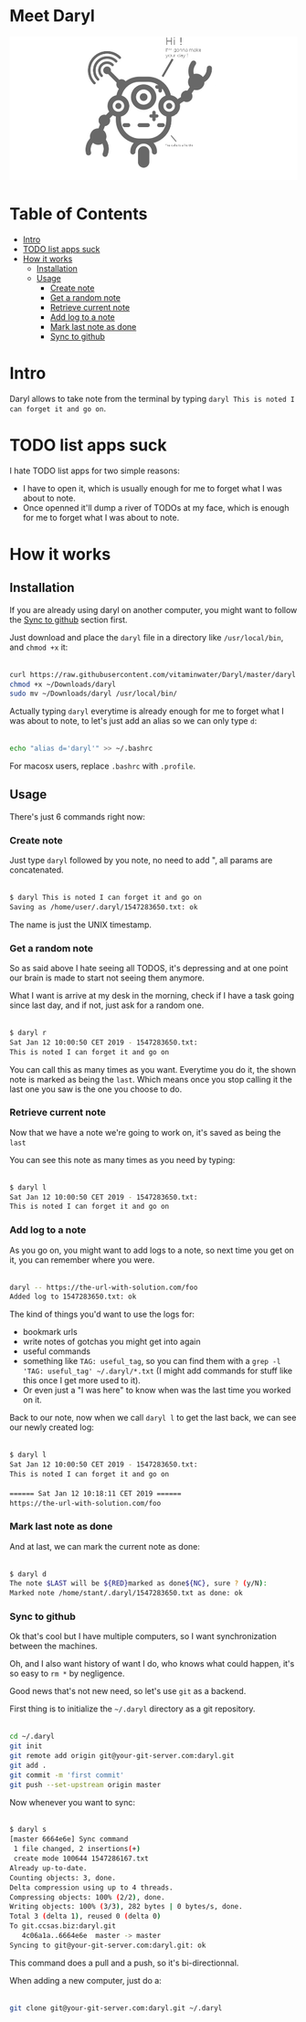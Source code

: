 # Meet Daryl

![Daryl](assets/daryl_pic.png?raw=true "Daryl")

Table of Contents
=================

   * [Intro](#intro)
   * [TODO list apps suck](#todo-list-apps-suck)
   * [How it works](#how-it-works)
      * [Installation](#installation)
      * [Usage](#usage)
         * [Create note](#create-note)
         * [Get a random note](#get-a-random-note)
         * [Retrieve current note](#retrieve-current-note)
         * [Add log to a note](#add-log-to-a-note)
         * [Mark last note as done](#mark-last-note-as-done)
         * [Sync to github](#sync-to-github)

# Intro

Daryl allows to take note from the terminal by typing `daryl This is noted I can forget it and go on`.

# TODO list apps suck

I hate TODO list apps for two simple reasons:
- I have to open it, which is usually enough for me to forget what I was about to note.
- Once openned it'll dump a river of TODOs at my face, which is enough for me to forget what I was about to note.

# How it works

## Installation

If you are already using daryl on another computer, you might want to follow the [Sync to github](#sync-to-github) section first.

Just download and place the `daryl` file in a directory like `/usr/local/bin`, and `chmod +x` it:

```sh

curl https://raw.githubusercontent.com/vitaminwater/Daryl/master/daryl -o ~/Downloads/daryl
chmod +x ~/Downloads/daryl
sudo mv ~/Downloads/daryl /usr/local/bin/

```

Actually typing `daryl` everytime is already enough for me to forget what I was about to note, to let's just add an alias so we can only type `d`:

```sh

echo "alias d='daryl'" >> ~/.bashrc

```

For macosx users, replace `.bashrc` with `.profile`.

## Usage

There's just 6 commands right now:

### Create note

Just type `daryl` followed by you note, no need to add ", all params are concatenated.

```sh

$ daryl This is noted I can forget it and go on
Saving as /home/user/.daryl/1547283650.txt: ok

```

The name is just the UNIX timestamp.

### Get a random note

So as said above I hate seeing all TODOS, it's depressing and at one point our brain is made to start not seeing them anymore.

What I want is arrive at my desk in the morning, check if I have a task going since last day, and if not, just ask for a random one.

```sh

$ daryl r
Sat Jan 12 10:00:50 CET 2019 - 1547283650.txt:
This is noted I can forget it and go on

```

You can call this as many times as you want. Everytime you do it, the shown note is marked as being the `last`. Which means once you stop calling it the last one you saw is the one you choose to do.

### Retrieve current note

Now that we have a note we're going to work on, it's saved as being the `last`

You can see this note as many times as you need by typing:

```sh

$ daryl l
Sat Jan 12 10:00:50 CET 2019 - 1547283650.txt:
This is noted I can forget it and go on

```

### Add log to a note

As you go on, you might want to add logs to a note, so next time you get on it, you can remember where you were.

```sh

daryl -- https://the-url-with-solution.com/foo
Added log to 1547283650.txt: ok

```

The kind of things you'd want to use the logs for:
- bookmark urls
- write notes of gotchas you might get into again
- useful commands
- something like `TAG: useful_tag`, so you can find them with a `grep -l 'TAG: useful_tag' ~/.daryl/*.txt` (I might add commands for stuff like this once I get more used to it).
- Or even just a "I was here" to know when was the last time you worked on it.

Back to our note, now when we call `daryl l` to get the last back, we can see our newly created log:

```sh

$ daryl l
Sat Jan 12 10:00:50 CET 2019 - 1547283650.txt:
This is noted I can forget it and go on

====== Sat Jan 12 10:18:11 CET 2019 ======
https://the-url-with-solution.com/foo

```

### Mark last note as done

And at last, we can mark the current note as done:

```sh

$ daryl d
The note $LAST will be ${RED}marked as done${NC}, sure ? (y/N): 
Marked note /home/stant/.daryl/1547283650.txt as done: ok

```

### Sync to github

Ok that's cool but I have multiple computers, so I want synchronization between the machines.

Oh, and I also want history of want I do, who knows what could happen, it's so easy to `rm *` by negligence.

Good news that's not new need, so let's use `git` as a backend.

First thing is to initialize the `~/.daryl` directory as a git repository.

```sh

cd ~/.daryl
git init
git remote add origin git@your-git-server.com:daryl.git
git add .
git commit -m 'first commit'
git push --set-upstream origin master

```

Now whenever you want to sync:

```sh

$ daryl s
[master 6664e6e] Sync command
 1 file changed, 2 insertions(+)
 create mode 100644 1547286167.txt
Already up-to-date.
Counting objects: 3, done.
Delta compression using up to 4 threads.
Compressing objects: 100% (2/2), done.
Writing objects: 100% (3/3), 282 bytes | 0 bytes/s, done.
Total 3 (delta 1), reused 0 (delta 0)
To git.ccsas.biz:daryl.git
   4c06a1a..6664e6e  master -> master
Syncing to git@your-git-server.com:daryl.git: ok

```

This command does a pull and a push, so it's bi-directionnal.

When adding a new computer, just do a:

```sh

git clone git@your-git-server.com:daryl.git ~/.daryl

```
